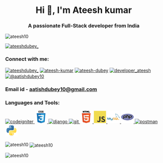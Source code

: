 <h1 align="center">Hi 👋, I'm Ateesh kumar</h1>
<h3 align="center">A passionate Full-Stack developer from India</h3>

<p align="left"> <img src="https://komarev.com/ghpvc/?username=ateesh10&label=Profile%20views&color=0e75b6&style=flat" alt="ateesh10" /> </p>

<p align="left"> <a href="https://twitter.com/ateeshdubey_" target="blank"><img src="https://img.shields.io/twitter/follow/ateeshdubey_?logo=twitter&style=for-the-badge" alt="ateeshdubey_" /></a> </p>

<h3 align="left">Connect with me:</h3>
<p align="left">
<a href="https://twitter.com/ateeshdubey_" target="blank"><img align="center" src="https://raw.githubusercontent.com/rahuldkjain/github-profile-readme-generator/master/src/images/icons/Social/twitter.svg" alt="ateeshdubey_" height="30" width="40" /></a>
<a href="https://linkedin.com/in/ateesh-kumar" target="blank"><img align="center" src="https://raw.githubusercontent.com/rahuldkjain/github-profile-readme-generator/master/src/images/icons/Social/linked-in-alt.svg" alt="ateesh-kumar" height="30" width="40" /></a>
<a href="https://stackoverflow.com/users/ateesh-dubey" target="blank"><img align="center" src="https://raw.githubusercontent.com/rahuldkjain/github-profile-readme-generator/master/src/images/icons/Social/stack-overflow.svg" alt="ateesh-dubey" height="30" width="40" /></a>
<a href="https://instagram.com/developer_ateesh" target="blank"><img align="center" src="https://raw.githubusercontent.com/rahuldkjain/github-profile-readme-generator/master/src/images/icons/Social/instagram.svg" alt="developer_ateesh" height="30" width="40" /></a>
<a href="https://medium.com/@aatishdubey10" target="blank"><img align="center" src="https://raw.githubusercontent.com/rahuldkjain/github-profile-readme-generator/master/src/images/icons/Social/medium.svg" alt="@aatishdubey10" height="30" width="40" /></a>
</p>
<h3 align="left">Email id - <u>aatishdubey10@gmail.com</u></h3>
<h3 align="left">Languages and Tools:</h3>
<p align="left"> <a href="https://codeigniter.com" target="_blank" rel="noreferrer"> <img src="https://cdn.worldvectorlogo.com/logos/codeigniter.svg" alt="codeigniter" width="40" height="40"/> </a> <a href="https://www.w3schools.com/css/" target="_blank" rel="noreferrer"> <img src="https://raw.githubusercontent.com/devicons/devicon/master/icons/css3/css3-original-wordmark.svg" alt="css3" width="40" height="40"/> </a> <a href="https://www.djangoproject.com/" target="_blank" rel="noreferrer"> <img src="https://cdn.worldvectorlogo.com/logos/django.svg" alt="django" width="40" height="40"/> </a> <a href="https://git-scm.com/" target="_blank" rel="noreferrer"> <img src="https://www.vectorlogo.zone/logos/git-scm/git-scm-icon.svg" alt="git" width="40" height="40"/> </a> <a href="https://www.w3.org/html/" target="_blank" rel="noreferrer"> <img src="https://raw.githubusercontent.com/devicons/devicon/master/icons/html5/html5-original-wordmark.svg" alt="html5" width="40" height="40"/> </a> <a href="https://developer.mozilla.org/en-US/docs/Web/JavaScript" target="_blank" rel="noreferrer"> <img src="https://raw.githubusercontent.com/devicons/devicon/master/icons/javascript/javascript-original.svg" alt="javascript" width="40" height="40"/> </a> <a href="https://www.mysql.com/" target="_blank" rel="noreferrer"> <img src="https://raw.githubusercontent.com/devicons/devicon/master/icons/mysql/mysql-original-wordmark.svg" alt="mysql" width="40" height="40"/> </a> <a href="https://www.php.net" target="_blank" rel="noreferrer"> <img src="https://raw.githubusercontent.com/devicons/devicon/master/icons/php/php-original.svg" alt="php" width="40" height="40"/> </a> <a href="https://postman.com" target="_blank" rel="noreferrer"> <img src="https://www.vectorlogo.zone/logos/getpostman/getpostman-icon.svg" alt="postman" width="40" height="40"/> </a> <a href="https://www.python.org" target="_blank" rel="noreferrer"> <img src="https://raw.githubusercontent.com/devicons/devicon/master/icons/python/python-original.svg" alt="python" width="40" height="40"/> </a> </p>

<p><img align="left" src="https://github-readme-stats.vercel.app/api/top-langs?username=ateesh10&show_icons=true&locale=en&layout=compact" alt="ateesh10" /></p>

<p>&nbsp;<img align="center" src="https://github-readme-stats.vercel.app/api?username=ateesh10&show_icons=true&locale=en" alt="ateesh10" /></p>

<p><img align="center" src="https://github-readme-streak-stats.herokuapp.com/?user=ateesh10&" alt="ateesh10" /></p>
